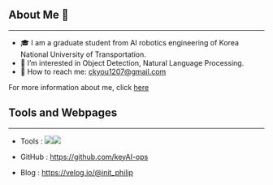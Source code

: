 ## About Me 👋
---
- 🎓 I am a graduate student from AI robotics engineering of Korea National University of Transportation.
- 📃 I’m interested in Object Detection, Natural Language Processing.
- 📩 How to reach me: ckyou1207@gmail.com

For more information about me, click [here]()

## Tools and Webpages
---
- Tools : <img src="https://img.shields.io/badge/#EE4C2C?style=for-the-badge&logo=Pythorch&logoColor=white"><img src="https://img.shields.io/badge/Python-3776AB?style=for-the-badge&logo=Python&logoColor=white">

- GitHub : https://github.com/keyAI-ops
- Blog : https://velog.io/@init_philip
